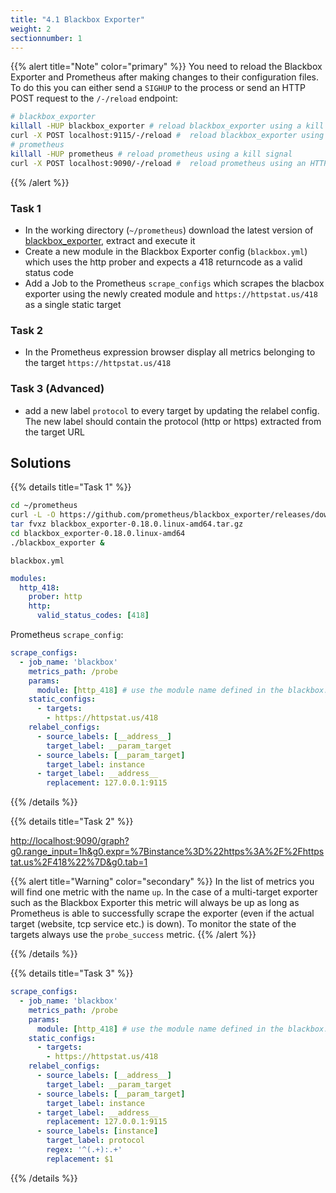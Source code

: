 ```yaml
---
title: "4.1 Blackbox Exporter"
weight: 2
sectionnumber: 1
---
```



{{% alert title="Note" color="primary" %}}
You need to reload the Blackbox Exporter and Prometheus after making changes to their configuration files. To do this you can either send a `SIGHUP` to the process or send an HTTP POST request to the `/-/reload` endpoint:

```bash
# blackbox_exporter
killall -HUP blackbox_exporter # reload blackbox_exporter using a kill signal
curl -X POST localhost:9115/-/reload #  reload blackbox_exporter using an HTTP POST request
# prometheus
killall -HUP prometheus # reload prometheus using a kill signal
curl -X POST localhost:9090/-/reload #  reload prometheus using an HTTP POST request (requires the cli option `--web.enable-lifecycle=true`)
```

{{% /alert %}}

### Task 1

* In the working directory (`~/prometheus`) download the latest version of [blackbox_exporter](https://github.com/prometheus/blackbox_exporter), extract and execute it
* Create a new module in the Blackbox Exporter config (`blackbox.yml`) which uses the http prober and expects a 418 returncode as a valid status code
* Add a Job to the Prometheus `scrape_configs` which scrapes the blacbox exporter using the newly created module and `https://httpstat.us/418` as a single static target

### Task 2

* In the Prometheus expression browser display all metrics belonging to the target `https://httpstat.us/418`

### Task 3 (Advanced)

* add a new label `protocol` to every target by updating the relabel config. The new label should contain the protocol (http or https) extracted from the target URL

## Solutions

{{% details title="Task 1" %}}

```bash
cd ~/prometheus
curl -L -O https://github.com/prometheus/blackbox_exporter/releases/download/v0.18.0/blackbox_exporter-0.18.0.linux-amd64.tar.gz
tar fvxz blackbox_exporter-0.18.0.linux-amd64.tar.gz
cd blackbox_exporter-0.18.0.linux-amd64
./blackbox_exporter &
```

`blackbox.yml`

```yaml
modules:
  http_418:
    prober: http
    http:
      valid_status_codes: [418]
```

Prometheus `scrape_config`:

```yaml
scrape_configs:
  - job_name: 'blackbox'
    metrics_path: /probe
    params:
      module: [http_418] # use the module name defined in the blackbox.yml
    static_configs:
      - targets:
        - https://httpstat.us/418
    relabel_configs:
      - source_labels: [__address__]
        target_label: __param_target
      - source_labels: [__param_target]
        target_label: instance
      - target_label: __address__
        replacement: 127.0.0.1:9115
```

{{% /details %}}

{{% details title="Task 2" %}}

[http://localhost:9090/graph?g0.range_input=1h&g0.expr=%7Binstance%3D%22https%3A%2F%2Fhttpstat.us%2F418%22%7D&g0.tab=1](http://localhost:9090/graph?g0.range_input=1h&g0.expr=%7Binstance%3D%22https%3A%2F%2Fhttpstat.us%2F418%22%7D&g0.tab=1)


{{% alert title="Warning" color="secondary" %}}
In the list of metrics you will find one metric with the name `up`. In the case of a multi-target exporter such as the Blackbox Exporter this metric will always be up as long as Prometheus is able to successfully scrape the exporter (even if the actual target (website, tcp service etc.) is down). To monitor the state of the targets always use the `probe_success` metric.
{{% /alert %}}


{{% /details %}}

{{% details title="Task 3" %}}

```yaml
scrape_configs:
  - job_name: 'blackbox'
    metrics_path: /probe
    params:
      module: [http_418] # use the module name defined in the blackbox.yml
    static_configs:
      - targets:
        - https://httpstat.us/418
    relabel_configs:
      - source_labels: [__address__]
        target_label: __param_target
      - source_labels: [__param_target]
        target_label: instance
      - target_label: __address__
        replacement: 127.0.0.1:9115
      - source_labels: [instance]
        target_label: protocol
        regex: '^(.+):.+'
        replacement: $1
```

{{% /details %}}
